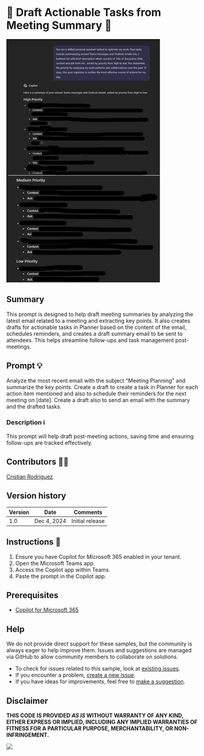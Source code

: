 

# 🚀 Draft Actionable Tasks from Meeting Summary 📄

![automate meeting summary](./assets/demo.png)

## Summary
This prompt is designed to help draft meeting summaries by analyzing the latest email related to a meeting and extracting key points. It also creates drafts for actionable tasks in Planner based on the content of the email, schedules reminders, and creates a draft summary email to be sent to attendees. This helps streamline follow-ups and task management post-meetings.

## Prompt 💡

Analyze the most recent email with the subject "Meeting Planning" and summarize the key points. Create a draft to create a task in Planner for each action item mentioned and also to schedule their reminders for the next meeting on [date]. Create a draft also to send an email with the summary and the drafted tasks.

### Description ℹ️
This prompt will help draft post-meeting actions, saving time and ensuring follow-ups are tracked effectively.

## Contributors 👨‍💻

[Cristian Rodriguez](https://github.com/script32)

## Version history

Version|Date|Comments
-------|----|--------
1.0|Dec 4, 2024|Initial release

## Instructions 📝

1. Ensure you have Copilot for Microsoft 365 enabled in your tenant.
2. Open the Microsoft Teams app.
3. Access the Copilot app within Teams.
4. Paste the prompt in the Copilot app.

## Prerequisites

- [Copilot for Microsoft 365](https://developer.microsoft.com/microsoft-365/dev-program)

## Help

We do not provide direct support for these samples, but the community is always eager to help improve them. Issues and suggestions are managed via GitHub to allow community members to collaborate on solutions.

- To check for issues related to this sample, look at [existing issues](https://github.com/pnp/copilot-prompts/issues?q=label%3A%22sample%3A%20YOUR-SAMPLE-NAME%22).
- If you encounter a problem, [create a new issue](https://github.com/pnp/copilot-prompts/issues/new).
- If you have ideas for improvements, feel free to [make a suggestion](https://github.com/pnp/copilot-prompts/issues/new).

## Disclaimer

**THIS CODE IS PROVIDED *AS IS* WITHOUT WARRANTY OF ANY KIND, EITHER EXPRESS OR IMPLIED, INCLUDING ANY IMPLIED WARRANTIES OF FITNESS FOR A PARTICULAR PURPOSE, MERCHANTABILITY, OR NON-INFRINGEMENT.**

![](https://m365-visitor-stats.azurewebsites.net/SamplesGallery/copilotprompts-m365-actionable-meeting-summary)
